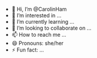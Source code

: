 - 👋 Hi, I’m @CarolinHam
- 👀 I’m interested in ...
- 🌱 I’m currently learning ...
- 💞️ I’m looking to collaborate on ...
- 📫 How to reach me ...
- 😄 Pronouns: she/her
- ⚡ Fun fact: ...

<!---
CarolinHam/CarolinHam is a ✨ special ✨ repository because its `README.md` (this file) appears on your GitHub profile.
You can click the Preview link to take a look at your changes.
--->
